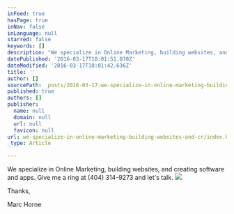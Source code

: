 ```yaml
---
inFeed: true
hasPage: true
inNav: false
inLanguage: null
starred: false
keywords: []
description: "We specialize in Online Marketing, building websites, and creating software and apps. Give me a ring at (404) 314-9273 and let's talk."
datePublished: '2016-03-17T18:01:51.070Z'
dateModified: '2016-03-17T18:01:42.636Z'
title: ''
author: []
sourcePath: _posts/2016-03-17-we-specialize-in-online-marketing-building-websites-and-cr.md
published: true
authors: []
publisher:
  name: null
  domain: null
  url: null
  favicon: null
url: we-specialize-in-online-marketing-building-websites-and-cr/index.html
_type: Article

---
```

We specialize in Online Marketing, building websites, and creating software and apps. Give me a ring at (404) 314-9273 and let's talk.
![](https://the-grid-user-content.s3-us-west-2.amazonaws.com/5812b82f-89b4-4833-ac98-c8953575bc4c.jpg)

Thanks,  

Marc Horne
